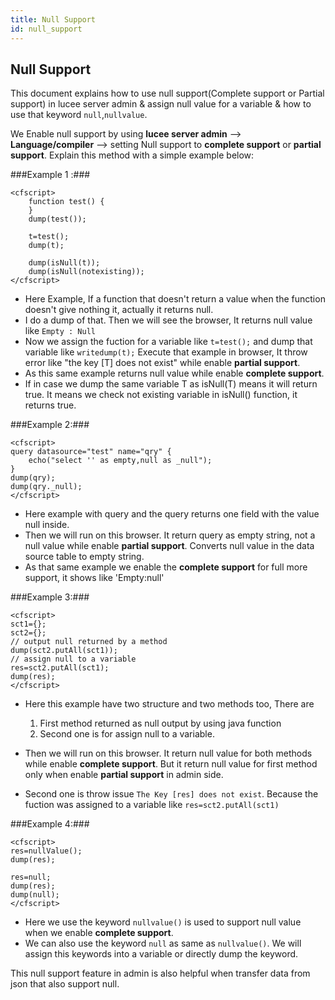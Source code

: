```yaml
---
title: Null Support
id: null_support
---
```

## Null Support ##

This document explains how to use null support(Complete support or Partial support) in lucee server admin & assign null value for a variable & how to use that keyword `null`,`nullvalue`.

We Enable null support by using **lucee server admin** --> **Language/compiler** --> setting Null support to **complete support** or **partial support**. Explain this method with a simple example below:

###Example 1 :###

```lucee
<cfscript>
	function test() {
	}
	dump(test());

	t=test();
	dump(t);

	dump(isNull(t));
	dump(isNull(notexisting));
</cfscript>
```

* Here Example, If a function that doesn't return a value when the function doesn't give nothing it, actually it returns null.
* I do a dump of that. Then we will see the browser, It returns null value like `Empty : Null`
* Now we assign the fuction for a variable like `t=test();` and dump that variable like `writedump(t);` Execute that example in browser, It throw error like "the key [T] does not exist" while enable **partial support**. 
* As this same example returns null value while enable **complete support**. 
* If in case we dump the same variable T as isNull(T) means it will return true. It means we check not existing variable in isNull() function, it returns true.


###Example 2:###

```lucee
<cfscript>
query datasource="test" name="qry" {
	echo("select '' as empty,null as _null");
}
dump(qry);
dump(qry._null);
</cfscript>
```

* Here example with query and the query returns one field with the value null inside. 
* Then we will run on this browser. It return query as empty string, not a null value while enable **partial support**. Converts null value in the data source table to empty string. 
* As that same example we enable the **complete support** for full more support, it shows like 'Empty:null'


###Example 3:###

```lucee
<cfscript>
sct1={};
sct2={};
// output null returned by a method
dump(sct2.putAll(sct1));
// assign null to a variable
res=sct2.putAll(sct1);
dump(res);
</cfscript>
```

* Here this example have two structure and two methods too, There are

	1. First method returned as null output by using java function
	2. Second one is for assign null to a variable.

* Then we will run on this browser. It return null value for both methods while enable **complete support**. But it return null value for first method only when enable **partial support** in admin side.
* Second one is throw issue `The Key [res] does not exist`. Because the fuction was assigned to a variable like `res=sct2.putAll(sct1)`


###Example 4:###

```lucee
<cfscript>
res=nullValue();
dump(res);

res=null;
dump(res);
dump(null);
</cfscript>
```

* Here we use the keyword `nullvalue()` is used to support null value when we enable **complete support**. 
* We can also use the keyword `null` as same as `nullvalue()`. We will assign this keywords into a variable or directly dump the keyword. 

This null support feature in admin is also helpful when transfer data from json that also support null. 